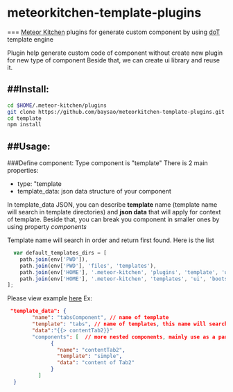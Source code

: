 # meteorkitchen-template-plugins
===
[Meteor Kitchen](http://www.meteorkitchen.com/)  plugins for generate custom component by using [doT](http://olado.github.io/doT/) template engine

Plugin help generate custom code of component without create new plugin for new type of component
Beside that, we can create ui library and reuse it. 

##Install: 
---
```sh
cd $HOME/.meteor-kitchen/plugins
git clone https://github.com/baysao/meteorkitchen-template-plugins.git template
cd template
npm install
```

##Usage:
----
###Define component:
Type component is "template"
There is 2 main properties:
- type: "template
- template_data: json data structure of your component

In template_data JSON, you can describe **template** name (template name will search in template directories) and **json data** that will apply for context of template. Beside that, you can break you component in smaller ones by using property *components*

Template name will search in order and return first found. Here is the list
```js
  var default_templates_dirs = [
    path.join(env['PWD']),
    path.join(env['PWD'], 'files', 'templates'),
    path.join(env['HOME'], '.meteor-kitchen', 'plugins', 'template', 'ui'),
    path.join(env['HOME'], '.meteor-kitchen', 'templates', 'ui', 'bootstrap3', 'components')
];
```

Please view example [here](https://github.com/baysao/meteorkitchen-template-plugins/tree/master/examples/tabs) 
Ex: 
```json
 "template_data": {
        "name": "tabsComponent", // name of template
        "template": "tabs", // name of templates, this name will search in templates directory default file tabs.html and tabs.js 
        "data":"{{> contentTab2}}"
        "components": [  // more nested components, mainly use as a partial of component
              {
                "name": "contentTab2",
                "template": "simple",
                "data": "content of Tab2"
              }
          ]
  }
```
